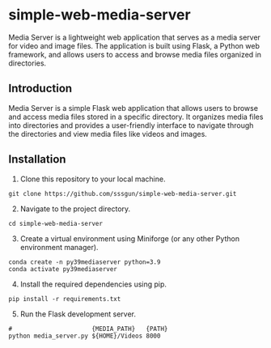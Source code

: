 # simple-web-media-server
Media Server is a lightweight web application that serves as a media server for video and image files. The application is built using Flask, a Python web framework, and allows users to access and browse media files organized in directories.

## Introduction

Media Server is a simple Flask web application that allows users to browse and access media files stored in a specific directory. It organizes media files into directories and provides a user-friendly interface to navigate through the directories and view media files like videos and images.

## Installation

1. Clone this repository to your local machine.

```
git clone https://github.com/sssgun/simple-web-media-server.git
```

2. Navigate to the project directory.

```
cd simple-web-media-server
```

3. Create a virtual environment using Miniforge (or any other Python environment manager).

```
conda create -n py39mediaserver python=3.9
conda activate py39mediaserver
```

4. Install the required dependencies using pip.

```
pip install -r requirements.txt
```

5. Run the Flask development server.

```
#                      {MEDIA_PATH}   {PATH}
python media_server.py ${HOME}/Videos 8000
```
